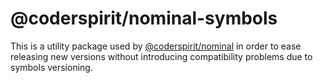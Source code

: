 # @coderspirit/nominal-symbols

This is a utility package used by
[@coderspirit/nominal](https://github.com/Coder-Spirit/nominal) in order to ease
releasing new versions without introducing compatibility problems due to symbols
versioning.
